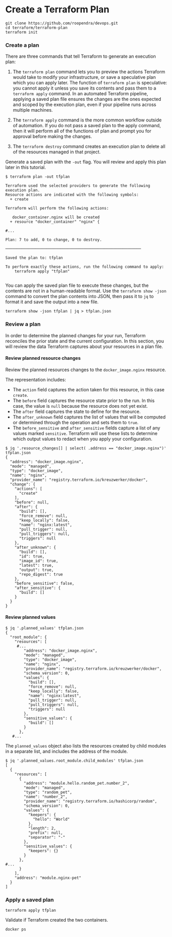 # Create a Terraform Plan  
```
git clone https://github.com/roopendra/devops.git
cd terraform/terraform-plan
terraform init
```
### Create a plan  
There are three commands that tell Terraform to generate an execution plan:  

1. The `terraform plan` command lets you to preview the actions Terraform would take to modify your infrastructure, or save a speculative plan which you can apply later. The function of `terraform plan` is speculative: you cannot apply it unless you save its contents and pass them to a `terraform apply` command. In an automated Terraform pipeline, applying a saved plan file ensures the changes are the ones expected and scoped by the execution plan, even if your pipeline runs across multiple machines.

2. The `terraform apply` command is the more common workflow outside of automation. If you do not pass a saved plan to the apply command, then it will perform all of the functions of plan and prompt you for approval before making the changes.

3. The `terraform destroy` command creates an execution plan to delete all of the resources managed in that project.

Generate a saved plan with the `-out` flag. You will review and apply this plan later in this tutorial.

```
$ terraform plan -out tfplan

Terraform used the selected providers to generate the following execution plan.
Resource actions are indicated with the following symbols:
  + create

Terraform will perform the following actions:

   docker_container.nginx will be created
  + resource "docker_container" "nginx" {

#...

Plan: 7 to add, 0 to change, 0 to destroy.

───────────────────────────────────────────────────────────

Saved the plan to: tfplan

To perform exactly these actions, run the following command to apply:
    terraform apply "tfplan"
    
```

You can apply the saved plan file to execute these changes, but the contents are not in a human-readable format. Use the `terraform show -json` command to convert the plan contents into JSON, then pass it to `jq` to format it and save the output into a new file.

```
terraform show -json tfplan | jq > tfplan.json
```

### Review a plan
In order to determine the planned changes for your run, Terraform reconciles the prior state and the current configuration. In this section, you will review the data Terraform captures about your resources in a plan file.

#### Review planned resource changes

Review the planned resources changes to the `docker_image.nginx` resource.

The representation includes:

- The `action` field captures the action taken for this resource, in this case `create`.  
- The `before` field captures the resource state prior to the run. In this case, the value is `null` because the resource does not yet exist.  
- The `after` field captures the state to define for the resource.  
- The `after_unknown` field captures the list of values that will be computed or determined through the operation and sets them to `true`.  
- The `before_sensitive` and `after_sensitive` fields capture a list of any values marked `sensitive`. Terraform will use these lists to determine which output values to redact when you apply your configuration.  

```
$ jq '.resource_changes[] | select( .address == "docker_image.nginx")' tfplan.json
{
  "address": "docker_image.nginx",
  "mode": "managed",
  "type": "docker_image",
  "name": "nginx",
  "provider_name": "registry.terraform.io/kreuzwerker/docker",
  "change": {
    "actions": [
      "create"
    ],
    "before": null,
    "after": {
      "build": [],
      "force_remove": null,
      "keep_locally": false,
      "name": "nginx:latest",
      "pull_trigger": null,
      "pull_triggers": null,
      "triggers": null
    },
    "after_unknown": {
      "build": [],
      "id": true,
      "image_id": true,
      "latest": true,
      "output": true,
      "repo_digest": true
    },
    "before_sensitive": false,
    "after_sensitive": {
      "build": []
    }
  }
}
```
#### Review planned values

```
$ jq '.planned_values' tfplan.json
{
  "root_module": {
    "resources": [
     #...
        "address": "docker_image.nginx",
        "mode": "managed",
        "type": "docker_image",
        "name": "nginx",
        "provider_name": "registry.terraform.io/kreuzwerker/docker",
        "schema_version": 0,
        "values": {
          "build": [],
          "force_remove": null,
          "keep_locally": false,
          "name": "nginx:latest",
          "pull_trigger": null,
          "pull_triggers": null,
          "triggers": null
        },
        "sensitive_values": {
          "build": []
        }
      },
   #...
```

The `planned_values` object also lists the resources created by child modules in a separate list, and includes the address of the module.  

```
$ jq '.planned_values.root_module.child_modules' tfplan.json
[
  {
    "resources": [
      {
        "address": "module.hello.random_pet.number_2",
        "mode": "managed",
        "type": "random_pet",
        "name": "number_2",
        "provider_name": "registry.terraform.io/hashicorp/random",
        "schema_version": 0,
        "values": {
          "keepers": {
            "hello": "World"
          },
          "length": 2,
          "prefix": null,
          "separator": "-"
        },
        "sensitive_values": {
          "keepers": {}
        }
      },
#...
      }
    ],
    "address": "module.nginx-pet"
  }
]
```

### Apply a saved plan
```
terraform apply tfplan
```
Validate if Terraform created the two containers.

```
docker ps
```
